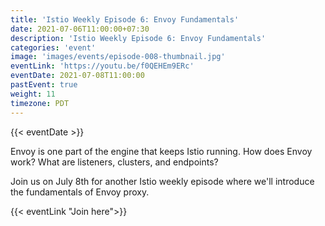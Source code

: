 ```yaml
---
title: 'Istio Weekly Episode 6: Envoy Fundamentals'
date: 2021-07-06T11:00:00+07:30
description: 'Istio Weekly Episode 6: Envoy Fundamentals'
categories: 'event'
image: 'images/events/episode-008-thumbnail.jpg'
eventLink: 'https://youtu.be/f0QEHEm9ERc'
eventDate: 2021-07-08T11:00:00
pastEvent: true
weight: 11
timezone: PDT
---
```


{{< eventDate >}}

Envoy is one part of the engine that keeps Istio running. How does Envoy work? What are listeners, clusters, and endpoints?

Join us on July 8th for another Istio weekly episode where we'll introduce the fundamentals of Envoy proxy.

{{< eventLink "Join here">}}
